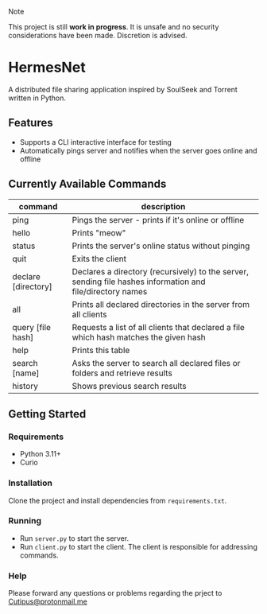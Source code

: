 > [!NOTE]
> This project is still **work in progress**. It is unsafe and no security considerations have been made. Discretion is advised.

# HermesNet
A distributed file sharing application inspired by SoulSeek and Torrent written in Python.

## Features
- Supports a CLI interactive interface for testing
- Automatically pings server and notifies when the server goes online and offline

## Currently Available Commands
| command             | description                                                                                                |
|---------------------|------------------------------------------------------------------------------------------------------------|
| ping                | Pings the server - prints if it's online or offline                                                        |
| hello               | Prints "meow"                                                                                              |
| status              | Prints the server's online status without pinging                                                          |
| quit                | Exits the client                                                                                           |
| declare [directory] | Declares a directory (recursively) to the server, sending file hashes information and file/directory names |
| all                 | Prints all declared directories in the server from all clients                                             |
| query [file hash]   | Requests a list of all clients that declared a file which hash matches the given hash                      |
| help                | Prints this table                                                                                          |
| search [name]       | Asks the server to search all declared files or folders and retrieve results                               |
| history             | Shows previous search results                                                                              |

## Getting Started
### Requirements
- Python 3.11+
- Curio

### Installation
Clone the project and install dependencies from `requirements.txt`.

### Running
- Run `server.py` to start the server.
- Run `client.py` to start the client. The client is responsible for addressing commands.

### Help
Please forward any questions or problems regarding the prject to Cutipus@protonmail.me
